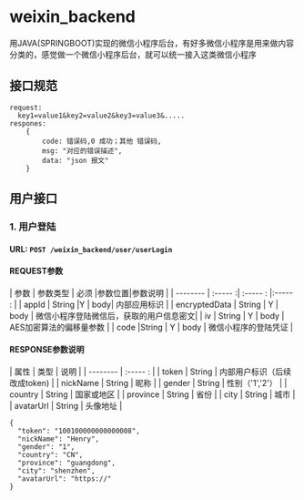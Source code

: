 # weixin_backend
用JAVA(SPRINGBOOT)实现的微信小程序后台，有好多微信小程序是用来做内容分类的，感觉做一个微信小程序后台，就可以统一接入这类微信小程序
## 接口规范
```
request: 
  key1=value1&key2=value2&key3=value3&.....
respones:
    {
        code: 错误码,0 成功；其他 错误码,
        msg: "对应的错误描述",
		data: "json 报文"
    }
```
## 用户接口

### 1. 用户登陆

#### URL: `POST /weixin_backend/user/userLogin`
#### REQUEST参数

| 参数 | 参数类型 | 必须 |参数位置|参数说明 | 
|  -------- | :----- :| :----- : |:----- : | 
| appId | String |Y | body| 内部应用标识 | 
| encryptedData | String | Y | body |  微信小程序登陆微信后，获取的用户信息密文|
| iv | String | Y | body | AES加密算法的偏移量参数 |
| code |String | Y | body | 微信小程序的登陆凭证 |


#### RESPONSE参数说明

| 属性 | 类型 |  说明 | 
| -------- | :----- : | 
| token | String | 内部用户标识（后续改成token) |
| nickName | String | 昵称 |
| gender | String | 性别（'1','2'） |
| country | String | 国家或地区 |
| province | String | 省份 |
| city | String | 城市 |
| avatarUrl | String | 头像地址 |

```
{
  "token": "100100000000000008",
  "nickName": "Henry",
  "gender": "1",
  "country": "CN",
  "province": "guangdong",
  "city": "shenzhen",
  "avatarUrl": "https://"
}
```

